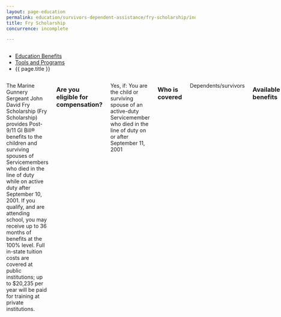 ```yaml
---
layout: page-education
permalink: education/survivors-dependent-assistance/fry-scholarship/index.html
title: Fry Scholarship
concurrence: incomplete

---
```


<div class="splash" markdown="0">
<div class="row" markdown="0">
<div class="small-12 columns" markdown="0">

<ul class="breadcrumbs" role="menubar" aria-label="Primary">
<li class="parent"><a href="{{ site.url }}/education/">Education Benefits</a></li>
<li class="parent"><a href="{{ site.url }}/education/tools-programs/">Tools and Programs</a></li>
<li class="active">{{ page.title }}</li>
</ul>

</div>
</div>
</div>

<div class="main" role="main" markdown="0">

<!-- <div class="action-bar">
  <div class="row">
    <div class="small-12 columns">

    </div>
  </div>  
</div> -->

<div class="section one" markdown="0">
<div class="primary" markdown="0">
<div class="row" markdown="0">
<div class="small-12 columns" markdown="1">

The Marine Gunnery Sergeant John David Fry Scholarship (Fry Scholarship) provides Post-9/11 GI Bill® benefits to the children and surviving spouses of Servicemembers who died in the line of duty while on active duty after September 10, 2001. If you qualify, and are attending school, you may receive up to 36 months of benefits at the 100% level. Full in-state tuition costs are covered at public institutions; up to $20,235 per year will be paid for training at private institutions.

### Are you eligible for compensation?

Yes, if:
You are the child or surviving spouse of an active-duty Servicemember who died in the line of duty on or after September 11, 2001

### Who is covered
Dependents/survivors

### Available benefits
Fry Scholarship (GI Bill® benefits)

### How it works
Children are eligible on their 18th birthday or after graduating high school, whichever comes first. Scholarship funds must be spent before the student’s 33rd birthday. A spouse has 15 years from the Servicemembers death to use the benefit.

If you are a dependent and your parent died in the line of duty before August 1, 2011, you may be eligible for both the Fry Scholarship and [DEA](link to Beta Dependents’ Educational Assistance), but you can use only one program at a time. Combined benefits are capped at 81 months of full-time training.

Surviving spouses are eligible to receive [Dependency Indemnity Compensation](http://www.benefits.va.gov/COMPENSATION/types-dependency_and_indemnity.asp) while using the Fry Scholarship. Children over 18 who receive DIC will need to give up those payments when they start to use the Fry Scholarship.

**Exception:** Upon remarriage, a spouse will lose eligibility for this benefit.


### Apply
Use the [GI Bill® Comparison Tool](LINK) to help you choose a school. Make sure that your selected program is approved for VA training.

Fill out [VA Form 22-5490 (Dependents Application for VA Education Benefits)](http://www.va.gov/vaforms/form_detail.asp?FormNo=22-5490) . Send it to the VA regional office that has jurisdiction over the state where you will advance your education and training. If you are a son or daughter under legal age, a parent or guardian must sign the application. When applying, you will be required to make an irrevocable election of either the Fry Scholarship or the Dependents' Educational Assistance (DEA) program.

If you have already started your educational program, take your application to your school or employer. Ask them to complete VA Form 22-1999 (Enrollment Certification) and send both forms to VA. You can submit an Enrollment Certification online using VA-ONCE. (Note: Schools must contact their VA representative to receive this form.)



</div>
</div>
</div>


</div>
